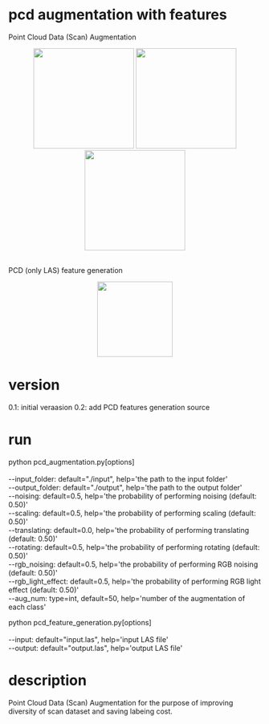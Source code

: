 # pcd augmentation with features
Point Cloud Data (Scan) Augmentation</br>
<p align="center">
<img height="200" src="https://github.com/mac999/pcd_augmentation/blob/main/doc/test0.JPG"/>
<img height="200" src="https://github.com/mac999/pcd_augmentation/blob/main/doc/test2.JPG"/>
<img height="200" src="https://github.com/mac999/pcd_augmentation/blob/main/doc/test1.PNG"/>
</p>
</br>
PCD (only LAS) feature generation</br>
<p align="center">
<img height="150" src="https://github.com/mac999/pcd_augmentation/blob/main/doc/test3.JPG"/>
</p>

# version
0.1: initial veraasion
0.2: add PCD features generation source

# run
python pcd_augmentation.py[options]</br>
</br>
--input_folder: default="./input", help='the path to the input folder'</br>
--output_folder: default="./output", help='the path to the output folder'</br>
--noising: default=0.5, help='the probability of performing noising (default: 0.50)'</br>
--scaling: default=0.5, help='the probability of performing scaling (default: 0.50)'</br>
--translating: default=0.0, help='the probability of performing translating (default: 0.50)'</br>
--rotating: default=0.5, help='the probability of performing rotating (default: 0.50)'</br>
--rgb_noising: default=0.5, help='the probability of performing RGB noising (default: 0.50)'</br>
--rgb_light_effect: default=0.5, help='the probability of performing RGB light effect (default: 0.50)'</br>
--aug_num: type=int, default=50, help='number of the augmentation of each class'</br>

python pcd_feature_generation.py[options]</br>
</br>
--input: default="input.las", help='input LAS file'</br>
--output: default="output.las", help='output LAS file'</br>

# description
Point Cloud Data (Scan) Augmentation for the purpose of improving diversity of scan dataset and saving labeing cost.





